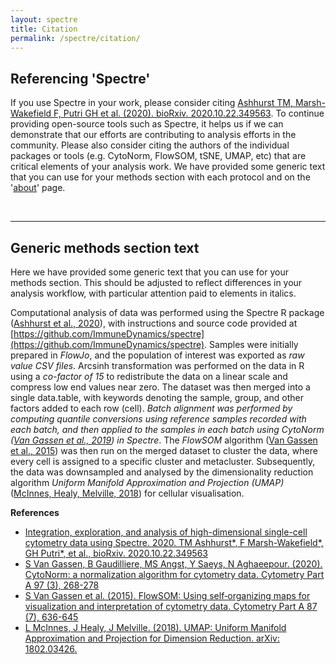```yaml
---
layout: spectre
title: Citation
permalink: /spectre/citation/
---
```


## Referencing 'Spectre'

If you use Spectre in your work, please consider citing [Ashhurst TM, Marsh-Wakefield F, Putri GH et al. (2020). bioRxiv. 2020.10.22.349563](https://www.biorxiv.org/content/10.1101/2020.10.22.349563v1.abstract). To continue providing open-source tools such as Spectre, it helps us if we can demonstrate that our efforts are contributing to analysis efforts in the community. Please also consider citing the authors of the individual packages or tools (e.g. CytoNorm, FlowSOM, tSNE, UMAP, etc) that are critical elements of your analysis work. We have provided some generic text that you can use for your methods section with each protocol and on the '[about](https://immunedynamics.github.io/spectre/about/)' page.

<br />

---

## Generic methods section text

Here we have provided some generic text that you can use for your methods section. This should be adjusted to reflect differences in your analysis workflow, with particular attention paid to elements in italics.

Computational analysis of data was performed using the Spectre R package ([Ashhurst et al., 2020](https://www.biorxiv.org/content/10.1101/2020.10.22.349563v1.abstract)), with instructions and source code provided at [https://github.com/ImmuneDynamics/spectre](https://github.com/ImmuneDynamics/spectre). Samples were initially prepared in *FlowJo*, and the population of interest was exported as *raw value CSV files*. Arcsinh transformation was performed on the data in R using a *co-factor of 15* to redistribute the data on a linear scale and compress low end values near zero. The dataset was then merged into a single data.table, with keywords denoting the sample, group, and other factors added to each row (cell). *Batch alignment was performed by computing quantile conversions using reference samples recorded with each batch, and then applied to the samples in each batch using CytoNorm ([Van Gassen et al., 2019](https://onlinelibrary.wiley.com/doi/full/10.1002/cyto.a.23904)) in Spectre*. The *FlowSOM* algorithm ([Van Gassen et al., 2015](https://onlinelibrary.wiley.com/doi/full/10.1002/cyto.a.22625)) was then run on the merged dataset to cluster the data, where every cell is assigned to a specific cluster and metacluster. Subsequently, the data was downsampled and analysed by the dimensionality reduction algorithm *Uniform Manifold Approximation and Projection (UMAP)* ([McInnes, Healy, Melville, 2018](https://arxiv.org/abs/1802.03426)) for cellular visualisation. 

**References**

- [Integration, exploration, and analysis of high-dimensional single-cell cytometry data using Spectre. 2020. TM Ashhurst*, F Marsh-Wakefield*, GH Putri*, et al., bioRxiv. 2020.10.22.349563](https://www.biorxiv.org/content/10.1101/2020.10.22.349563v1.abstract)
- [S Van Gassen, B Gaudilliere, MS Angst, Y Saeys, N Aghaeepour. (2020). CytoNorm: a normalization algorithm for cytometry data. Cytometry Part A 97 (3), 268-278](https://onlinelibrary.wiley.com/doi/full/10.1002/cyto.a.23904)
- [S Van Gassen et al. (2015). FlowSOM: Using self‐organizing maps for visualization and interpretation of cytometry data. Cytometry Part A 87 (7), 636-645](https://onlinelibrary.wiley.com/doi/full/10.1002/cyto.a.22625)
- [L McInnes, J Healy, J Melville. (2018). UMAP: Uniform Manifold Approximation and Projection for Dimension Reduction. arXiv: 1802.03426.](https://arxiv.org/abs/1802.03426)


<br />
